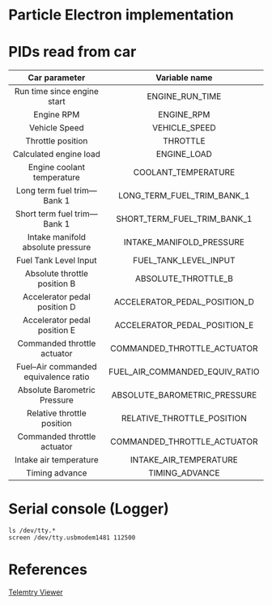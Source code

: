 # Particle Electron implementation

PIDs read from car
===========
| Car parameter | Variable name |
| :---------------------: | :------:|
| Run time since engine start | ENGINE_RUN_TIME |
| Engine RPM | ENGINE_RPM |
| Vehicle Speed | VEHICLE_SPEED |
| Throttle position | THROTTLE |
| Calculated engine load | ENGINE_LOAD |
| Engine coolant temperature | COOLANT_TEMPERATURE |
| Long term fuel trim—Bank 1| LONG_TERM_FUEL_TRIM_BANK_1 |
| Short term fuel trim—Bank 1 | SHORT_TERM_FUEL_TRIM_BANK_1 |
| Intake manifold absolute pressure | INTAKE_MANIFOLD_PRESSURE |
| Fuel Tank Level Input | FUEL_TANK_LEVEL_INPUT |
| Absolute throttle position B | ABSOLUTE_THROTTLE_B |
| Accelerator pedal position D | ACCELERATOR_PEDAL_POSITION_D |
| Accelerator pedal position E | ACCELERATOR_PEDAL_POSITION_E |
| Commanded throttle actuator |  COMMANDED_THROTTLE_ACTUATOR |
| Fuel–Air commanded equivalence ratio |  FUEL_AIR_COMMANDED_EQUIV_RATIO |
| Absolute Barometric Pressure | ABSOLUTE_BAROMETRIC_PRESSURE |
| Relative throttle position | RELATIVE_THROTTLE_POSITION |
| Commanded throttle actuator | COMMANDED_THROTTLE_ACTUATOR | 
| Intake air temperature | INTAKE_AIR_TEMPERATURE |
| Timing advance | TIMING_ADVANCE |





# Serial console (Logger)

```
ls /dev/tty.*
screen /dev/tty.usbmodem1481 112500 
```

# References

[Telemtry Viewer](http://farrellf.com/TelemetryViewer/)
